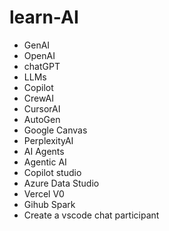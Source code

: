 # learn-AI
- GenAI
- OpenAI
- chatGPT
- LLMs
- Copilot
- CrewAI
- CursorAI
- AutoGen
- Google Canvas
- PerplexityAI
- AI Agents
- Agentic AI
- Copilot studio
- Azure Data Studio
- Vercel V0
- Gihub Spark
- Create a vscode chat participant

